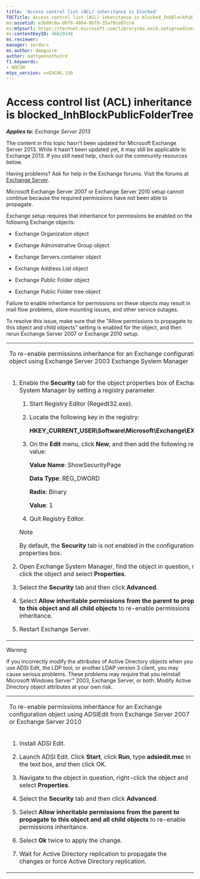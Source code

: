 ```yaml
---
title: 'Access control list (ACL) inheritance is blocked'
TOCTitle: Access control list (ACL) inheritance is blocked_InhBlockPublicFolderTree
ms:assetid: e3b89c8a-d6f8-4864-8bf0-35a78ce87cc4
ms:mtpsurl: https://technet.microsoft.com/library/ms.exch.setupreadiness.inhblockpublicfoldertree(v=EXCHG.150)
ms:contentKeyID: 46629148
ms.reviewer: 
manager: serdars
ms.author: dmaguire
author: mattpennathe3rd
f1.keywords:
- NOCSH
mtps_version: v=EXCHG.150
---
```


# Access control list (ACL) inheritance is blocked\_InhBlockPublicFolderTree

_**Applies to:** Exchange Server 2013_

The content in this topic hasn't been updated for Microsoft Exchange Server 2013. While it hasn't been updated yet, it may still be applicable to Exchange 2013. If you still need help, check out the community resources below.

Having problems? Ask for help in the Exchange forums. Visit the forums at [Exchange Server](https://go.microsoft.com/fwlink/p/?linkid=60612).

Microsoft Exchange Server 2007 or Exchange Server 2010 setup cannot continue because the required permissions have not been able to propagate.

Exchange setup requires that inheritance for permissions be enabled on the following Exchange objects:

- Exchange Organization object

- Exchange Administrative Group object

- Exchange Servers container object

- Exchange Address List object

- Exchange Public Folder object

- Exchange Public Folder tree object

Failure to enable inheritance for permissions on these objects may result in mail flow problems, store mounting issues, and other service outages.

To resolve this issue, make sure that the "Allow permissions to propagate to this object and child objects" setting is enabled for the object, and then rerun Exchange Server 2007 or Exchange 2010 setup.

<table>
<colgroup>
<col style="width: 100%" />
</colgroup>
<tbody>
<tr class="odd">
<td><p>To re-enable permissions inheritance for an Exchange configuration object using Exchange Server 2003 Exchange System Manager</p></td>
</tr>
<tr class="even">
<td><ol>
<li><p>Enable the <strong>Security</strong> tab for the object properties box of Exchange System Manager by setting a registry parameter.</p>
<ol>
<li><p>Start Registry Editor (Regedt32.exe).</p></li>
<li><p>Locate the following key in the registry:</p>
<p><strong>HKEY_CURRENT_USER\Software\Microsoft\Exchange\EXAdmin</strong></p></li>
<li><p>On the <strong>Edit</strong> menu, click <strong>New</strong>, and then add the following registry value:</p>
<p><strong>Value Name</strong>: ShowSecurityPage</p>
<p><strong>Data Type</strong>: REG_DWORD</p>
<p><strong>Radix</strong>: Binary</p>
<p><strong>Value</strong>: 1</p></li>
<li><p>Quit Registry Editor.</p></li>
</ol>

> [!NOTE]
> By default, the <STRONG>Security</STRONG> tab is not enabled in the configuration object properties box.

</li>
<li><p>Open Exchange System Manager, find the object in question, right-click the object and select <strong>Properties</strong>.</p></li>
<li><p>Select the <strong>Security</strong> tab and then click <strong>Advanced</strong>.</p></li>
<li><p>Select <strong>Allow inheritable permissions from the parent to propagate to this object and all child objects</strong> to re-enable permissions inheritance.</p></li>
<li><p>Restart Exchange Server.</p></li>
</ol></td>
</tr>
</tbody>
</table>

> [!WARNING]
> If you incorrectly modify the attributes of Active Directory objects when you use ADSI Edit, the LDP tool, or another LDAP version&nbsp;3 client, you may cause serious problems. These problems may require that you reinstall Microsoft Windows&nbsp;Server™&nbsp;2003, Exchange&nbsp;Server, or both. Modify Active Directory object attributes at your own risk.

<table>
<colgroup>
<col style="width: 100%" />
</colgroup>
<tbody>
<tr class="odd">
<td><p>To re-enable permissions inheritance for an Exchange configuration object using ADSIEdit from Exchange Server 2007 or Exchange Server 2010</p></td>
</tr>
<tr class="even">
<td><ol>
<li><p>Install ADSI Edit.</p></li>
<li><p>Launch ADSI Edit. Click <strong>Start</strong>, click <strong>Run</strong>, type <strong>adsiedit.msc</strong> in the text box, and then click OK.</p></li>
<li><p>Navigate to the object in question, right-click the object and select <strong>Properties</strong>.</p></li>
<li><p>Select the <strong>Security</strong> tab and then click <strong>Advanced</strong>.</p></li>
<li><p>Select <strong>Allow inheritable permissions from the parent to propagate to this object and all child objects</strong> to re-enable permissions inheritance.</p></li>
<li><p>Select <strong>Ok</strong> twice to apply the change.</p></li>
<li><p>Wait for Active Directory replication to propagate the changes or force Active Directory replication.</p></li>
</ol></td>
</tr>
</tbody>
</table>
